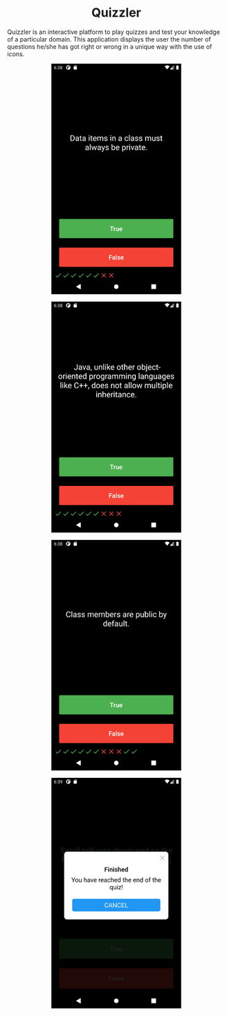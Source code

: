 <h1 align="center">Quizzler</h1>

Quizzler is an interactive platform to play quizzes and test your knowledge of a particular domain. This application displays the user the number of questions he/she has got right or wrong in a unique way with the use of icons.


<p align="center">
  <img src="Screenshot_1.png" width="300" alt = "error">
</p>
<p align="center">
  <img src="Screenshot_2.png" width="300" alt = "error">
</p>
<p align="center">
  <img src="Screenshot_3.png" width="300" alt = "error">
</p>
<p align="center">
  <img src="Screenshot_4.png" width="300" alt = "error">
</p>
